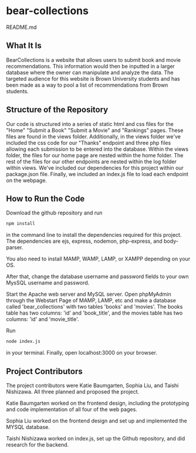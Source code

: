 # bear-collections

README.md

## What It Is

BearCollections is a website that allows users to submit book and movie recommendations. This information would then be inputted in a larger database where the owner can manipulate and analyze the data. The targeted audience for this website is Brown University students and has been made as a way to pool a list of recommendations from Brown students.

## Structure of the Repository

Our code is structured into a series of static html and css files for the "Home" "Submit a Book" "Submit a Movie" and "Rankings" pages. These files are found in the views folder. Additionally, in the views folder we've included the css code for our "Thanks" endpoint and three php files allowing each submission to be entered into the database. Within the views folder, the files for our home page are nested within the home folder. The rest of the files for our other endpoints are nested within the log folder within views. We've included our dependencies for this project within our package.json file. Finally, we included an index.js file to load each endpoint on the webpage.

## How to Run the Code

Download the github repository and run 
```bash
npm install
```
in the command line to install the dependencies required for this project. The dependencies are ejs, express, nodemon, php-express, and body-parser.

You also need to install MAMP, WAMP, LAMP, or XAMPP depending on your OS.

After that, change the database username and password fields to your own MysSQL username and password.

Start the Apache web server and MySQL server. Open phpMyAdmin through the Webstart Page of MAMP, LAMP, etc and make a database called 'bear_collections' with two tables 'books' and 'movies'. The books table has two columns: 'id' and 'book_title', and the movies table has two columns: 'id' and 'movie_title'.

Run 
```bash
node index.js
```
in your terminal.
Finally, open localhost:3000 on your browser.

## Project Contributors

The project contributors were Katie Baumgarten, Sophia Liu, and Taishi Nishizawa. 
All three planned and proposed the project.

Katie Baumgarten worked on the frontend design, including the prototyping and code implementation of all four of the web pages.

Sophia Liu worked on the frontend design and set up and implemented the MYSQL database.

Taishi Nishizawa worked on index.js, set up the Github repository, and did research for the backend.
